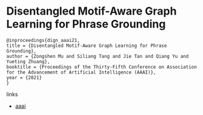 # Disentangled Motif-Aware Graph Learning for Phrase Grounding

```
@inproceedings{dign_aaai21,
title = {Disentangled Motif-Aware Graph Learning for Phrase Grounding},
author = {Zongshen Mu and Siliang Tang and Jie Tan and Qiang Yu and Yueting Zhuang},
booktitle = {Proceedings of the Thirty-Fifth Conference on Association for the Advancement of Artificial Intelligence (AAAI)},
year = {2021}
}
```

links
- [aaai](https://www.aaai.org/AAAI21Papers/AAAI-2589.MuZ.pdf)

